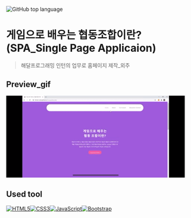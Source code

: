 ![GitHub top language](https://img.shields.io/github/languages/top/Climier-code/Cooperative_site?style=plastic)

# 게임으로 배우는 협동조합이란?(SPA_Single Page Applicaion)
> 해달프로그래밍 인턴의 업무로 홈페이지 제작_외주
## Preview_gif
<a title="Gif_View"><img src="https://github.com/Climier-code/Cooperative_site/blob/main/Finish_gifView.gif" ></a>

## Used tool
<a href="https://www.w3.org/TR/html5/" title="HTML5"><img src="https://github.com/tomchen/stack-icons/blob/master/logos/html-5.svg" alt="HTML5" width="42px" height="42px"></a><a href="https://www.w3.org/TR/CSS/" title="CSS3"><img src="https://github.com/tomchen/stack-icons/blob/master/logos/css-3.svg" alt="CSS3" width="42px" height="42px"></a><a href="https://developer.mozilla.org/en-US/docs/Web/JavaScript" title="JavaScript"><img src="https://github.com/tomchen/stack-icons/blob/master/logos/javascript.svg" alt="JavaScript" width="42px" height="42px"></a><a href="https://getbootstrap.com/" title="Bootstrap"><img src="https://github.com/tomchen/stack-icons/blob/master/logos/bootstrap.svg" alt="Bootstrap" width="42px" height="42px"></a>
